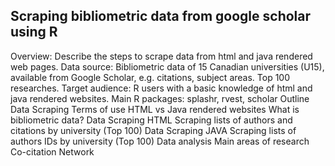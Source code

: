 ## Scraping bibliometric data from google scholar using R

Overview:  Describe the steps to scrape data from html and java rendered web pages. 
Data source: Bibliometric data of 15 Canadian universities (U15), available from Google Scholar, e.g. citations, subject areas.  Top 100 researches. 
Target audience:  R users with a basic knowledge of html and java rendered websites.
Main R packages:  splashr, rvest, scholar 
Outline
Data Scraping 
Terms of use 
HTML vs Java rendered websites
What is bibliometric data?
Data Scraping HTML
Scraping lists of authors and citations by university (Top 100)
Data Scraping JAVA
Scraping lists of authors IDs by university (Top 100)
Data analysis 
	Main areas of research
	Co-citation Network

